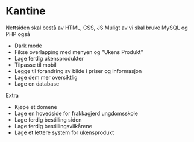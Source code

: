 # Kantine

Nettsiden skal bestå av HTML, CSS, JS
Muligt av vi skal bruke MySQL og PHP også

- Dark mode
- Fikse overlapping med menyen og "Ukens Produkt"
- Lage ferdig ukensprodukter
- Tilpasse til mobil
- Legge til forandring av bilde i priser og informasjon
- Lage dem mer oversiktlig
- Lage en database


Extra
- Kjøpe et domene
- Lage en hovedside for frakkagjerd ungdomsskole
- Lage ferdig bestilling siden
- Lage ferdig bestillingsvilkårene
- Lage et lettere system for ukensprodukt

